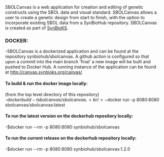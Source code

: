 SBOLCanvas is a web application for creation and editing of genetic constructs using the SBOL data and visual standard. SBOLCanvas allows a user to create a genetic design from start to finish, with the option to incorporate existing SBOL data from a SynBioHub repository. SBOLCanvas is created as part of [SynBioKS](https://synbioks.github.io/).

### DOCKER:

-SBOLCanvas is a dockerized application and can be found at the repository synbiohub/sbolcanvas. A github action is configured so that upon a commit into the main branch 'final' a new image will be built and pushed to Docker Hub. A running instance of the application can be found at http://canvas.synbioks.org/canvas/

#### To build & run the docker image locally:<br/>
(from the top level directory of this repository)<br/>
-$docker build -t sbolcanvas/sbolcanvas .<br/>
-$docker run -p 8080:8080 sbolcanvas/sbolcanvas:latest

#### To run the latest version on the dockerhub repository locally:<br/>
-$docker run --rm -p 8080:8080 synbiohub/sbolcanvas

#### To run the current release on the dockerhub repository locally:<br/>
-$docker run --rm -p 8080:8080 synbiohub/sbolcanvas:1.2.0

